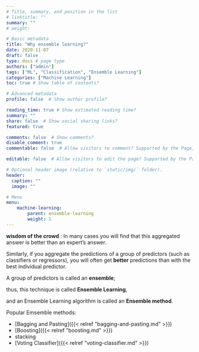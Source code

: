 ```yaml
---
# Title, summary, and position in the list
# linktitle: ""
summary: ""
# weight: 

# Basic metadata
title: "Why ensemble learning?"
date: 2020-11-07
draft: false
type: docs # page type
authors: ["admin"]
tags: ["ML", "Classification", "Ensemble Learning"]
categories: ["Machine Learning"]
toc: true # Show table of contents?

# Advanced metadata
profile: false  # Show author profile?

reading_time: true # Show estimated reading time?
summary: ""
share: false  # Show social sharing links?
featured: true

comments: false  # Show comments?
disable_comment: true
commentable: false  # Allow visitors to comment? Supported by the Page, Post, and Docs content types.

editable: false  # Allow visitors to edit the page? Supported by the Page, Post, and Docs content types.

# Optional header image (relative to `static/img/` folder).
header:
  caption: ""
  image: ""

# Menu
menu: 
    machine-learning:
        parent: ensemble-learning
        weight: 1
---
```



**wisdom of the crowd** : In many cases you will find that this aggregated answer is better than an expert’s answer.

Similarly, if you aggregate the predictions of a group of predictors (such as classifiers or regressors), you will often get **better** predictions than with the best individual predictor. 

A group of predictors is called an **ensemble**; 

thus, this technique is called **Ensemble Learning**, 

and an Ensemble Learning algorithm is called an **Ensemble method**.

Popular Emsemble methods:
- [Bagging and Pasting]({{< relref "bagging-and-pasting.md" >}})
- [Boosting]({{< relref "boosting.md" >}})
- stacking
- [Voting Classifier]({{< relref "voting-classifier.md" >}})

